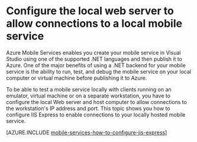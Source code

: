 <properties
	pageTitle="Configure IIS Express for local mobile service testing | Azure Mobile Services"
	description="Learn how to configure IIS Express to allow connections to a local mobile service project for testing."
	authors="ggailey777"
	manager="dwrede"
	services="mobile-services"
	documentationCenter=""
	editor=""/>

<tags
	ms.service="mobile-services"
	ms.workload="mobile"
	ms.tgt_pltfrm="na"
	ms.devlang="multiple"
	ms.topic="article"
	ms.date="09/16/2015"
	ms.author="glenga"/>

# Configure the local web server to allow connections to a local mobile service

Azure Mobile Services enables you create your mobile service in Visual Studio using one of the supported .NET languages and then publish it to Azure. One of the major benefits of using a .NET backend for your mobile service is the ability to run, test, and debug the mobile service on your local computer or virtual machine before publishing it to Azure. 

To be able to test a mobile service locally with clients running on an emulator, virtual machine or on a separate workstation, you have to configure the local Web server and host computer to allow connections to the workstation's IP address and port. This topic shows you how to configure IIS Express to enable connections to your locally hosted mobile service.

[AZURE.INCLUDE [mobile-services-how-to-configure-iis-express](../../includes/mobile-services-how-to-configure-iis-express.md)]
